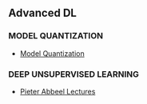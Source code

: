 ## Advanced DL

### MODEL QUANTIZATION
* [Model Quantization](https://www.youtube.com/watch?v=UQlsqdwCQdc&list=PLcp6ZnH4WYlZOXUK-6V2iaZ6SeoxhC8Dg)

### DEEP UNSUPERVISED LEARNING
* [Pieter Abbeel Lectures](https://www.youtube.com/playlist?list=PLwRJQ4m4UJjPIvv4kgBkvu_uygrV3ut_U)


